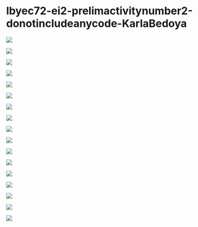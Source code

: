 # lbyec72-ei2-prelimactivitynumber2-donotincludeanycode-KarlaBedoya

![](act20.PNG)


![](act21.PNG)


![](act22.PNG)


![](act23.PNG)


![](act24.PNG)


![](act25.PNG)


![](act26.PNG)


![](act27.PNG)


![](act28.PNG)


![](act29.PNG)


![](act210.PNG)


![](act211.PNG)


![](act212.PNG)


![](act213.PNG)


![](act214.PNG)


![](act215.PNG)


![](act216.PNG)
